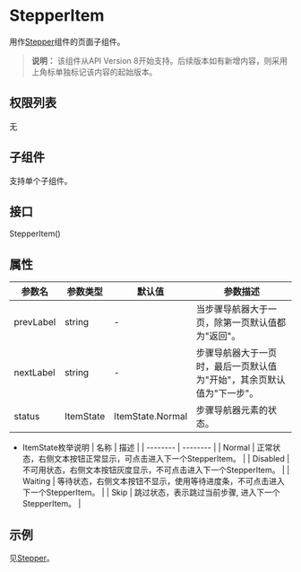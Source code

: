 # StepperItem

用作[Stepper](ts-basic-components-stepper.md)组件的页面子组件。


>  **说明：**
> 该组件从API Version 8开始支持。后续版本如有新增内容，则采用上角标单独标记该内容的起始版本。


## 权限列表

无


## 子组件

支持单个子组件。


## 接口

StepperItem()


## 属性

| 参数名 | 参数类型 | 默认值 | 参数描述 |
| -------- | -------- | -------- | -------- |
| prevLabel | string | - | 当步骤导航器大于一页，除第一页默认值都为"返回"。 |
| nextLabel | string | - | 步骤导航器大于一页时，最后一页默认值为"开始"，其余页默认值为"下一步"。 |
| status | ItemState | ItemState.Normal | 步骤导航器元素的状态。 |

- ItemState枚举说明
    | 名称 | 描述 |
  | -------- | -------- |
  | Normal | 正常状态，右侧文本按钮正常显示，可点击进入下一个StepperItem。 |
  | Disabled | 不可用状态，右侧文本按钮灰度显示，不可点击进入下一个StepperItem。 |
  | Waiting | 等待状态，右侧文本按钮不显示，使用等待进度条，不可点击进入下一个StepperItem。 |
  | Skip | 跳过状态，表示跳过当前步骤,&nbsp;进入下一个StepperItem。 |


## 示例

见[Stepper](ts-basic-components-stepper.md)。

